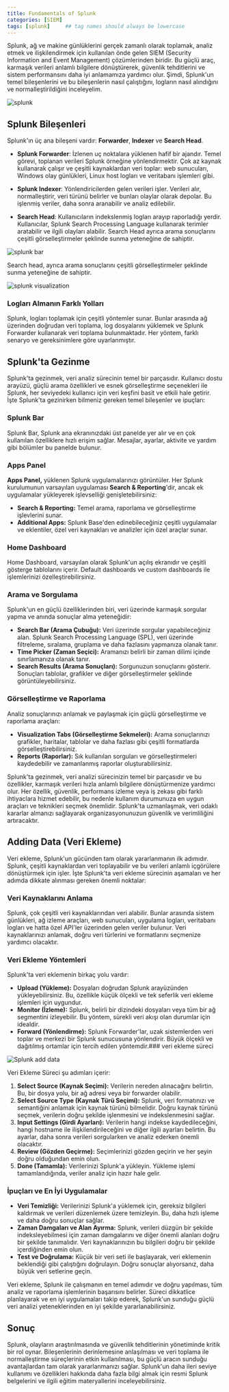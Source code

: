 ```yaml
---
title: Fundamentals of Splunk
categories: [SIEM]
tags: [splunk]     ## tag names should always be lowercase
---
```


Splunk, ağ ve makine günlüklerini gerçek zamanlı olarak toplamak, analiz etmek ve ilişkilendirmek için kullanılan önde gelen SIEM (Security Information and Event Management) çözümlerinden biridir. Bu güçlü araç, karmaşık verileri anlamlı bilgilere dönüştürerek, güvenlik tehditlerini ve sistem performansını daha iyi anlamamıza yardımcı olur. Şimdi, Splunk'un temel bileşenlerini ve bu bileşenlerin nasıl çalıştığını, logların nasıl alındığını ve normalleştirildiğini inceleyelim.

<img src="/assets/attachment/splunk.png" alt="splunk" width="">

## Splunk Bileşenleri
Splunk'ın üç ana bileşeni vardır: **Forwarder**, **Indexer** ve **Search Head**.

- **Splunk Forwarder**: İzlenen uç noktalara yüklenen hafif bir ajandır. Temel görevi, toplanan verileri Splunk örneğine yönlendirmektir. Çok az kaynak kullanarak çalışır ve çeşitli kaynaklardan veri toplar: web sunucuları, Windows olay günlükleri, Linux host logları ve veritabanı işlemleri gibi.

- **Splunk Indexer**: Yönlendiricilerden gelen verileri işler. Verileri alır, normalleştirir, veri türünü belirler ve bunları olaylar olarak depolar. Bu işlenmiş veriler, daha sonra aranabilir ve analiz edilebilir.

- **Search Head**: Kullanıcıların indekslenmiş logları arayıp raporladığı yerdir. Kullanıcılar, Splunk Search Processing Language kullanarak terimler aratabilir ve ilgili olayları alabilir. Search Head ayrıca arama sonuçlarını çeşitli görselleştirmeler şeklinde sunma yeteneğine de sahiptir.

<img src="/assets/attachment/splunk-bar.png" alt="splunk bar" width="">

Search head, ayrıca arama sonuçlarını çeşitli görselleştirmeler şeklinde sunma yeteneğine de sahiptir.

<img src="/assets/attachment/splunk-visualization.jpg" alt="splunk visualization" width="">

### Logları Almanın Farklı Yolları
Splunk, logları toplamak için çeşitli yöntemler sunar. Bunlar arasında ağ üzerinden doğrudan veri toplama, log dosyalarını yüklemek ve Splunk Forwarder kullanarak veri toplama bulunmaktadır. Her yöntem, farklı senaryo ve gereksinimlere göre uyarlanmıştır.

## Splunk'ta Gezinme
Splunk'ta gezinmek, veri analiz sürecinin temel bir parçasıdır. Kullanıcı dostu arayüzü, güçlü arama özellikleri ve esnek görselleştirme seçenekleri ile Splunk, her seviyedeki kullanıcı için veri keşfini basit ve etkili hale getirir. İşte Splunk'ta gezinirken bilmeniz gereken temel bileşenler ve ipuçları:

### Splunk Bar
Splunk Bar, Splunk ana ekranınızdaki üst panelde yer alır ve en çok kullanılan özelliklere hızlı erişim sağlar. Mesajlar, ayarlar, aktivite ve yardım gibi bölümler bu panelde bulunur.

### Apps Panel

**Apps Panel,** yüklenen Splunk uygulamalarınızı görüntüler. Her Splunk kurulumunun varsayılan uygulaması **Search & Reporting**'dir, ancak ek uygulamalar yükleyerek işlevselliği genişletebilirsiniz:

- **Search & Reporting:** Temel arama, raporlama ve görselleştirme işlevlerini sunar.
- **Additional Apps:** Splunk Base'den edinebileceğiniz çeşitli uygulamalar ve eklentiler, özel veri kaynakları ve analizler için özel araçlar sunar.

### Home Dashboard
Home Dashboard, varsayılan olarak Splunk'un açılış ekranıdır ve çeşitli gösterge tablolarını içerir. Default dashboards ve custom dashboards ile işlemlerinizi özelleştirebilirsiniz.

### Arama ve Sorgulama

Splunk'un en güçlü özelliklerinden biri, veri üzerinde karmaşık sorgular yapma ve anında sonuçlar alma yeteneğidir:

- **Search Bar (Arama Çubuğu):** Veri üzerinde sorgular yapabileceğiniz alan. Splunk Search Processing Language (SPL), veri üzerinde filtreleme, sıralama, gruplama ve daha fazlasını yapmanıza olanak tanır.
- **Time Picker (Zaman Seçici):** Aramanızı belirli bir zaman dilimi içinde sınırlamanıza olanak tanır.
- **Search Results (Arama Sonuçları):** Sorgunuzun sonuçlarını gösterir. Sonuçları tablolar, grafikler ve diğer görselleştirmeler şeklinde görüntüleyebilirsiniz.

### Görselleştirme ve Raporlama

Analiz sonuçlarınızı anlamak ve paylaşmak için güçlü görselleştirme ve raporlama araçları:

- **Visualization Tabs (Görselleştirme Sekmeleri):** Arama sonuçlarınızı grafikler, haritalar, tablolar ve daha fazlası gibi çeşitli formatlarda görselleştirebilirsiniz.
- **Reports (Raporlar):** Sık kullanılan sorguları ve görselleştirmeleri kaydedebilir ve zamanlanmış raporlar oluşturabilirsiniz.

Splunk'ta gezinmek, veri analizi sürecinizin temel bir parçasıdır ve bu özellikler, karmaşık verileri hızla anlamlı bilgilere dönüştürmenize yardımcı olur. Her özellik, güvenlik, performans izleme veya iş zekası gibi farklı ihtiyaclara hizmet edebilir, bu nedenle kullanım durumunuza en uygun araçları ve teknikleri seçmek önemlidir. Splunk'ta uzmanlaşmak, veri odaklı kararlar almanızı sağlayarak organizasyonunuzun güvenlik ve verimliliğini artıracaktır.

## Adding Data (Veri Ekleme)

Veri ekleme, Splunk'un gücünden tam olarak yararlanmanın ilk adımıdır. Splunk, çeşitli kaynaklardan veri toplayabilir ve bu verileri anlamlı içgörülere dönüştürmek için işler. İşte Splunk'ta veri ekleme sürecinin aşamaları ve her adımda dikkate alınması gereken önemli noktalar:

### Veri Kaynaklarını Anlama

Splunk, çok çeşitli veri kaynaklarından veri alabilir. Bunlar arasında sistem günlükleri, ağ izleme araçları, web sunucuları, uygulama logları, veritabanı logları ve hatta özel API'ler üzerinden gelen veriler bulunur. Veri kaynaklarınızı anlamak, doğru veri türlerini ve formatlarını seçmenize yardımcı olacaktır.

### Veri Ekleme Yöntemleri

Splunk'ta veri eklemenin birkaç yolu vardır:

- **Upload (Yükleme):** Dosyaları doğrudan Splunk arayüzünden yükleyebilirsiniz. Bu, özellikle küçük ölçekli ve tek seferlik veri ekleme işlemleri için uygundur.
- **Monitor (İzleme):** Splunk, belirli bir dizindeki dosyaları veya tüm bir ağ segmentini izleyebilir. Bu yöntem, sürekli veri akışı olan durumlar için idealdir.
- **Forward (Yönlendirme):** Splunk Forwarder'lar, uzak sistemlerden veri toplar ve merkezi bir Splunk sunucusuna yönlendirir. Büyük ölçekli ve dağıtılmış ortamlar için tercih edilen yöntemdir.### veri ekleme süreci

![Splunk add data](https://media.githubusercontent.com/media/ademavsar/ademavsar.github.io/main/assets/attachment/splunkadddata.gif)

Veri Ekleme Süreci şu adımları içerir:

1. **Select Source (Kaynak Seçimi):** Verilerin nereden alınacağını belirtin. Bu, bir dosya yolu, bir ağ adresi veya bir forwarder olabilir.
2. **Select Source Type (Kaynak Türü Seçimi):** Splunk, veri formatınızı ve semantiğini anlamak için kaynak türünü bilmelidir. Doğru kaynak türünü seçmek, verilerin doğru şekilde işlenmesini ve indekslenmesini sağlar.
3. **Input Settings (Girdi Ayarları):** Verilerin hangi indekse kaydedileceğini, hangi hostname ile ilişkilendirileceğini ve diğer ilgili ayarları belirtin. Bu ayarlar, daha sonra verileri sorgularken ve analiz ederken önemli olacaktır.
4. **Review (Gözden Geçirme):** Seçimlerinizi gözden geçirin ve her şeyin doğru olduğundan emin olun.
5. **Done (Tamamla):** Verilerinizi Splunk'a yükleyin. Yükleme işlemi tamamlandığında, veriler analiz için hazır hale gelir.

### İpuçları ve En İyi Uygulamalar

- **Veri Temizliği:** Verilerinizi Splunk'a yüklemek için, gereksiz bilgileri kaldırmak ve verileri düzenlemek üzere temizleyin. Bu, daha hızlı işleme ve daha doğru sonuçlar sağlar.
- **Zaman Damgaları ve Alan Ayırma:** Splunk, verileri düzgün bir şekilde indeksleyebilmesi için zaman damgalarını ve diğer önemli alanları doğru bir şekilde tanımalıdır. Veri kaynaklarınızın bu bilgileri doğru bir şekilde içerdiğinden emin olun.
- **Test ve Doğrulama:** Küçük bir veri seti ile başlayarak, veri eklemenin beklendiği gibi çalıştığını doğrulayın. Doğru sonuçlar alıyorsanız, daha büyük veri setlerine geçin.

Veri ekleme, Splunk ile çalışmanın en temel adımıdır ve doğru yapılması, tüm analiz ve raporlama işlemlerinin başarısını belirler. Süreci dikkatlice planlayarak ve en iyi uygulamaları takip ederek, Splunk'un sunduğu güçlü veri analizi yeteneklerinden en iyi şekilde yararlanabilirsiniz.

## Sonuç

Splunk, olayların araştırılmasında ve güvenlik tehditlerinin yönetiminde kritik bir rol oynar. Bileşenlerinin derinlemesine anlaşılması ve veri toplama ile normalleştirme süreçlerinin etkin kullanılması, bu güçlü aracın sunduğu avantajlardan tam olarak yararlanmanızı sağlar. Splunk'un daha ileri seviye kullanımı ve özellikleri hakkında daha fazla bilgi almak için resmi Splunk belgelerini ve ilgili eğitim materyallerini inceleyebilirsiniz.
